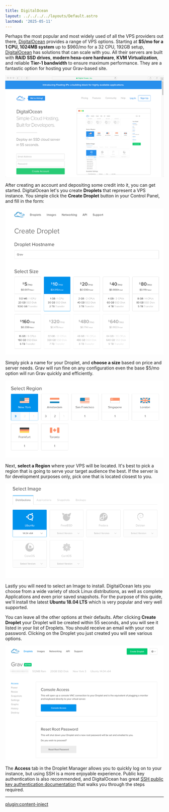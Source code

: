 ```yaml
---
title: DigitalOcean
layout: ../../../../layouts/Default.astro
lastmod: '2025-05-11'
---
```

Perhaps the most popular and most widely used of all the VPS providers out there, [DigitalOcean](https://www.digitalocean.com/) provides a range of VPS options.  Starting at **$5/mo for a 1 CPU, 1024MB system** up to $960/mo for a 32 CPU, 192GB setup, [DigitalOcean](https://www.digitalocean.com/) has solutions that can scale with you.  All their servers are built with **RAID SSD drives**, **modern hexa-core hardware**, **KVM Virtualization**, and reliable **Tier-1 bandwidth** to ensure maximum performance.  They are a fantastic option for hosting your Grav-based site.

![](digitalocean.png)

After creating an account and depositing some credit into it, you can get started.  DigitalOcean let's you create **Droplets** that represent a VPS instance.  You simple click the **Create Droplet** button in your Control Panel, and fill in the form:

![](step-1.png)

Simply pick a name for your Droplet, and **choose a size** based on price and server needs.  Grav will run fine on any configuration even the base $5/mo option will run Grav quickly and efficiently.

![](step-2.png)

Next, **select a Region** where your VPS will be located.  It's best to pick a region that is going to serve your target audience the best.  If the server is for development purposes only, pick one that is located closest to you.

![](step-3.png)

Lastly you will need to select an Image to install.  DigitalOcean lets you choose from a wide variety of stock Linux distributions, as well as complete Applications and even prior saved snapshots.  For the purpose of this guide, we'll install the latest **Ubuntu 18.04 LTS** which is very popular and very well supported.

You can leave all the other options at their defaults.  After clicking **Create Droplet** your Droplet will be created within 55 seconds, and you will see it listed in your list of Droplets.  You should receive an email with your root password. Clicking on the Droplet you just created you will see various options.

![](droplet.png)

The **Access** tab in the Droplet Manager allows you to quickly log on to your instance, but using SSH is a more enjoyable experience. Public key authentication is also recommended, and DigitalOcean has great [SSH public key authentication documentation](https://www.digitalocean.com/community/tutorials/how-to-use-ssh-keys-with-digitalocean-droplets) that walks you through the steps required.

---

[plugin:content-inject](../05.ubuntu-18.04/)


